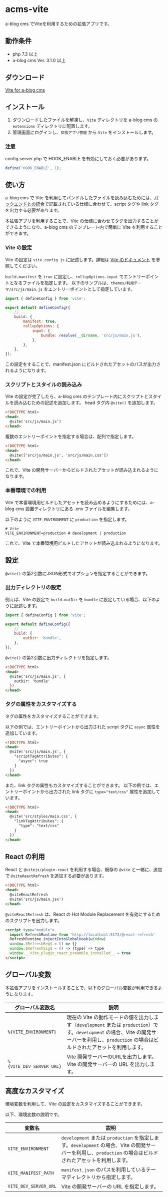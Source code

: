# acms-vite

a-blog cms でViteを利用するための拡張アプリです。

## 動作条件

* php 7.3 以上
* a-blog cms Ver. 3.1.0 以上

## ダウンロード

[Vite for a-blog cms](https://github.com/appleple/acms-vite/raw/master/build/Vite.zip)

## インストール

1. ダウンロードしたファイルを解凍し、`Vite` ディレクトリを a-blog cms の `extensions` ディレクトリに配置します。
2. 管理画面にログインし、`拡張アプリ管理` から `Vite` をインストールします。

### 注意

config.server.php で HOOK_ENABLE を有効にしておく必要があります。

```php
define('HOOK_ENABLE', 1);
```

## 使い方

a-blog cms で Vite を利用してバンドルしたファイルを読み込むためには、[バックエンドとの統合](https://vitejs.dev/guide/backend-integration)で記載されている仕様に合わせて、script タグや link タグを出力する必要があります。

本拡張アプリを利用することで、Vite の仕様に合わせてタグを出力することができるようになり、a-blog cms のテンプレート内で簡単に Vite を利用することができます。

### Vite の設定

Vite の設定は `vite.config.js` に記述します。詳細は [Vite のドキュメント](https://vitejs.dev/config/) を参照してください。

`build.manifest` を `true` に設定し、`rollupOptions.input` でエントリーポイントとなるファイルを指定します。
以下のサンプルは、`themes/利用テーマ/src/js/main.js` をエントリーポイントとして指定しています。

```js
import { defineConfig } from 'vite';

export default defineConfig({
    // ...
    build: {
        manifest: true,
        rollupOptions: {
            input: {
                bundle: resolve(__dirname, 'src/js/main.js'),
            },
        },
    },
});
```

この設定をすることで、manifest.json にビルドされたアセットのパスが出力されるようになります。

### スクリプトとスタイルの読み込み

Vite の設定が完了したら、a-blog cms のテンプレート内にスクリプトとスタイルを読み込むための記述を追加します。
head タグ内 `@vite()` を追加します。

```html
<!DOCTYPE html>
<head>
  @vite('src/js/main.js')
</head>
```

複数のエントリーポイントを指定する場合は、配列で指定します。

```html
<!DOCTYPE html>
<head>
  @vite(['src/js/main.js', 'src/js/main.css'])
</head>
```

これで、Vite の開発サーバーからビルドされたアセットが読み込まれるようになります。

### 本番環境での利用

Vite で本番環境用ビルドしたアセットを読み込めるようにするためには、a-blog cms 設置ディレクトリにある .env ファイルを編集します。

以下のように `VITE_ENVIRONMENT` に `production` を指定します。

```
# Vite
VITE_ENVIRONMENT=production # development | production
```

これで、Vite で本番環境用ビルドしたアセットが読み込まれるようになります。


## 設定

`@vite()` の第2引数にJSON形式でオプションを指定することができます。

### 出力ディレクトリの設定

例えば、Vite の設定で `build.outDir` を `bundle` に設定している場合、以下のように記述します。

```js
import { defineConfig } from 'vite';

export default defineConfig({
    // ...
    build: {
        outDir: 'bundle',
    },
});
```

`@vite()` の第2引数に出力ディレクトリを指定します。

```html
<!DOCTYPE html>
<head>
  @vite('src/js/main.js', {
    outDir: 'bundle'
  })
</head>
```

### タグの属性をカスタマイズする

タグの属性をカスタマイズすることができます。

以下の例では、エントリーポイントから出力された script タグに `async` 属性を追加しています。

```html
<!DOCTYPE html>
<head>
  @vite('src/js/main.js', {
    "scriptTagAttributes": {
      "async": true
    }
  })
</head>
```

また、link タグの属性もカスタマイズすることができます。
以下の例では、エントリーポイントから出力された link タグに `type="text/css"` 属性を追加しています。

```html
<!DOCTYPE html>
<head>
  @vite('src/styles/main.css', {
    "linkTagAttributes": {
      "type": "text/css"
    }
  })
</head>
```

## React の利用

React と `@vitejs/plugin-react` を利用する場合、既存の `@vite` と一緒に、追加で `@viteReactRefresh` を追加する必要があります。

```html
<!DOCTYPE html>
<head>
  @viteReactRefresh
  @vite('src/js/main.jsx')
</head>
```

`@viteReactRefresh` は、React の Hot Module Replacement を有効にするためのスクリプトを出力します。

```html
<script type="module">
  import RefreshRuntime from 'http://localhost:5173/@react-refresh'
  RefreshRuntime.injectIntoGlobalHook(window)
  window.$RefreshReg$ = () => {}
  window.$RefreshSig$ = () => (type) => type
  window.__vite_plugin_react_preamble_installed__ = true
</script>
```

## グローバル変数

本拡張アプリをインストールすることで、以下のグローバル変数が利用できるようになります。

| グローバル変数名               | 説明                                                                 |
|---------------------|----------------------------------------------------------------------|
| `%{VITE_ENVIRONMENT}`  | 現在の Vite の動作モードの値を出力します（`development` または `production`）です。`development` の場合、Vite の開発サーバーを利用し、`production` の場合はビルドされたアセットを利用します。 |
| `%{VITE_DEV_SERVER_URL}`| Vite 開発サーバーのURLを出力します。Vite の開発サーバーの URL を出力します。                               |

## 高度なカスタマイズ

環境変数を利用して、Vite の設定をカスタマイズすることができます。

以下、環境変数の説明です。

| 変数名               | 説明                                                                 |
|---------------------|----------------------------------------------------------------------|
| `VITE_ENVIRONMENT`  | `development` または `production` を指定します。`development` の場合、Vite の開発サーバーを利用し、`production` の場合はビルドされたアセットを利用します。 |
| `VITE_MANIFEST_PATH`| `manifest.json` のパスを利用しているテーマディレクトリから指定します。                    |
| `VITE_DEV_SERVER_URL`| Vite の開発サーバーの URL を指定します。                               |
